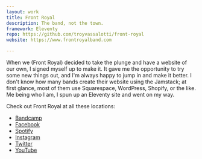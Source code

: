```yaml
---
layout: work
title: Front Royal
description: The band, not the town.
framework: Eleventy
repo: https://github.com/troyvassalotti/front-royal
website: https://www.frontroyalband.com

---
```

When we (Front Royal) decided to take the plunge and have a website of our own, I signed myself up to make it. It gave me the opportunity to try some new things out, and I'm always happy to jump in and make it better. I don't know how many bands create their website using the Jamstack; at first glance, most of them use Squarespace, WordPress, Shopify, or the like. Me being who I am, I spun up an Eleventy site and went on my way.

Check out Front Royal at all these locations:

* [Bandcamp](https://frontroyalmd.bandcamp.com/)
* [Facebook](https://facebook.com/frontroyalmd)
* [Spotify](https://open.spotify.com/artist/1NfwIBuuWEk4d8c6LZftnD?si=7CjcwpNZTjipSVaXrLypLg)
* [Instagram](https://instagram.com/frontroyal_official)
* [Twitter](https://twitter.com/frontroyalband)
* [YouTube](https://www.youtube.com/channel/UCm-KryhT3o9NZSbpG-M1qCQ/feed)